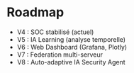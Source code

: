 # Roadmap

- V4 : SOC stabilisé (actuel)
- V5 : IA Learning (analyse temporelle)
- V6 : Web Dashboard (Grafana, Plotly)
- V7 : Federation multi-serveur
- V8 : Auto-adaptive IA Security Agent
